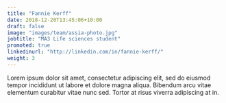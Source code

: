 ```yaml
---
title: "Fannie Kerff"
date: 2018-12-20T13:45:06+10:00
draft: false
image: "images/team/assia-photo.jpg"
jobtitle: "MA3 Life sciences student"
promoted: true
linkedinurl: "http://linkedin.com/in/fannie-kerff/"
weight: 3
---
```


Lorem ipsum dolor sit amet, consectetur adipiscing elit, sed do eiusmod tempor incididunt ut labore et dolore magna aliqua. Bibendum arcu vitae elementum curabitur vitae nunc sed. Tortor at risus viverra adipiscing at in.

